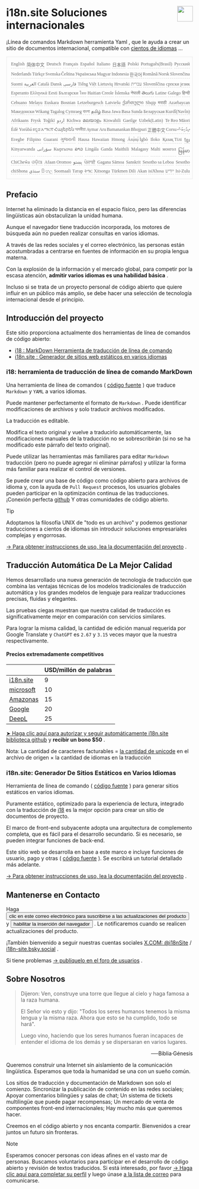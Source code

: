 <h1 style="display:flex;justify-content:space-between">i18n.site Soluciones internacionales<img src="//p.3ti.site/logo.svg" style="user-select:none;margin-top:-1px;width:42px"></h1>

¡Línea de comandos Markdown herramienta Yaml , que le ayuda a crear un sitio de documentos internacional, compatible con [cientos de idiomas](/i18/LANG_CODE) ...

<pre class="langli" style="display:flex;flex-wrap:wrap;background:transparent;border:1px solid #eee;font-size:12px;box-shadow:0 0 3px inset #eee;padding:12px 5px 4px 12px;justify-content:space-between;"><style>pre.langli i{font-weight:300;font-family:s;margin-right:2px;margin-bottom:8px;font-style:normal;color:#666;border-bottom:1px dashed #ccc;}</style><i>English</i><i>简体中文</i><i>Deutsch</i><i>Français</i><i>Español</i><i>Italiano</i><i>日本語</i><i>Polski</i><i>Português(Brasil)</i><i>Русский</i><i>Nederlands</i><i>Türkçe</i><i>Svenska</i><i>Čeština</i><i>Українська</i><i>Magyar</i><i>Indonesia</i><i>한국어</i><i>Română</i><i>Norsk</i><i>Slovenčina</i><i>Suomi</i><i>العربية</i><i>Català</i><i>Dansk</i><i>فارسی</i><i>Tiếng Việt</i><i>Lietuvių</i><i>Hrvatski</i><i>עברית</i><i>Slovenščina</i><i>српски језик</i><i>Esperanto</i><i>Ελληνικά</i><i>Eesti</i><i>Български</i><i>ไทย</i><i>Haitian Creole</i><i>Íslenska</i><i>नेपाली</i><i>తెలుగు</i><i>Latine</i><i>Galego</i><i>हिन्दी</i><i>Cebuano</i><i>Melayu</i><i>Euskara</i><i>Bosnian</i><i>Letzeburgesch</i><i>Latviešu</i><i>ქართული</i><i>Shqip</i><i>मराठी</i><i>Azərbaycan</i><i>Македонски</i><i>Wikang Tagalog</i><i>Cymraeg</i><i>বাংলা</i><i>தமிழ்</i><i>Basa Jawa</i><i>Basa Sunda</i><i>Беларуская</i><i>Kurdî(Navîn)</i><i>Afrikaans</i><i>Frysk</i><i>Toğikī</i><i>اردو</i><i>Kichwa</i><i>മലയാളം</i><i>Kiswahili</i><i>Gaeilge</i><i>Uzbek(Latin)</i><i>Te Reo Māori</i><i>Èdè Yorùbá</i><i>ಕನ್ನಡ</i><i>አማርኛ</i><i>Հայերեն</i><i>অসমীয়া</i><i>Aymar Aru</i><i>Bamanankan</i><i>Bhojpuri</i><i>正體中文</i><i>Corsu</i><i>ދިވެހިބަސް</i><i>Eʋegbe</i><i>Filipino</i><i>Guarani</i><i>ગુજરાતી</i><i>Hausa</i><i>Hawaiian</i><i>Hmong</i><i>Ásụ̀sụ́ Ìgbò</i><i>Iloko</i><i>Қазақ Тілі</i><i>ខ្មែរ</i><i>Kinyarwanda</i><i>سۆرانی</i><i>Кыргызча</i><i>ລາວ</i><i>Lingála</i><i>Ganda</i><i>Maithili</i><i>Malagasy</i><i>Malti</i><i>монгол</i><i>မြန်မာ</i><i>ChiCheŵa</i><i>ଓଡ଼ିଆ</i><i>Afaan Oromoo</i><i>پښتو</i><i>ਪੰਜਾਬੀ</i><i>Gagana Sāmoa</i><i>Sanskrit</i><i>Sesotho sa Leboa</i><i>Sesotho</i><i>chiShona</i><i>سنڌي</i><i>සිංහල</i><i>Soomaali</i><i>Татар</i><i>ትግር</i><i>Xitsonga</i><i>Türkmen Dili</i><i>Akan</i><i>isiXhosa</i><i>ייִדיש</i><i>Isi-Zulu</i></pre>

## Prefacio

Internet ha eliminado la distancia en el espacio físico, pero las diferencias lingüísticas aún obstaculizan la unidad humana.

Aunque el navegador tiene traducción incorporada, los motores de búsqueda aún no pueden realizar consultas en varios idiomas.

A través de las redes sociales y el correo electrónico, las personas están acostumbradas a centrarse en fuentes de información en su propia lengua materna.

Con la explosión de la información y el mercado global, para competir por la escasa atención, **admitir varios idiomas es una habilidad básica** .

Incluso si se trata de un proyecto personal de código abierto que quiere influir en un público más amplio, se debe hacer una selección de tecnología internacional desde el principio.

## <a rel=id href="#project" id="project"></a> Introducción del proyecto

Este sitio proporciona actualmente dos herramientas de línea de comandos de código abierto:

* [i18 : MarkDown Herramienta de traducción de línea de comando](/i18/feature)
* [i18n.site : Generador de sitios web estáticos en varios idiomas](/i18n.site)

### <a rel=id href="#i18" id="i18"></a> i18: herramienta de traducción de línea de comando MarkDown

Una herramienta de línea de comandos ( [código fuente](https://github.com/i18n-site/rust/tree/main/i18) ) que traduce `Markdown` y `YAML` a varios idiomas.

Puede mantener perfectamente el formato de `Markdown` . Puede identificar modificaciones de archivos y solo traducir archivos modificados.

La traducción es editable.

Modifica el texto original y vuelve a traducirlo automáticamente, las modificaciones manuales de la traducción no se sobrescribirán (si no se ha modificado este párrafo del texto original).

Puede utilizar las herramientas más familiares para editar `Markdown` traducción (pero no puede agregar ni eliminar párrafos) y utilizar la forma más familiar para realizar el control de versiones.

Se puede crear una base de código como código abierto para archivos de idioma y, con la ayuda de `Pull Request` procesos, los usuarios globales pueden participar en la optimización continua de las traducciones. ¡Conexión perfecta [github](//github.com) Y otras comunidades de código abierto.

> [!TIP]
> Adoptamos la filosofía UNIX de "todo es un archivo" y podemos gestionar traducciones a cientos de idiomas sin introducir soluciones empresariales complejas y engorrosas.

[→ Para obtener instrucciones de uso, lea la documentación del proyecto](/i18) .

## Traducción Automática De La Mejor Calidad

Hemos desarrollado una nueva generación de tecnología de traducción que combina las ventajas técnicas de los modelos tradicionales de traducción automática y los grandes modelos de lenguaje para realizar traducciones precisas, fluidas y elegantes.

Las pruebas ciegas muestran que nuestra calidad de traducción es significativamente mejor en comparación con servicios similares.

Para lograr la misma calidad, la cantidad de edición manual requerida por Google Translate y `ChatGPT` es `2.67` y `3.15` veces mayor que la nuestra respectivamente.

#### <a rel=id href="#price" id="price"></a> Precios extremadamente competitivos

|                                                                                   | USD/millón de palabras |
| --------------------------------------------------------------------------------- | ------------- |
| [i18n.site](https://i18n.site)                                                    | 9             |
| [microsoft](https://azure.microsoft.com/pricing/details/cognitive-services/translator) | 10            |
| [Amazonas](https://aws.amazon.com/translate/pricing)                                | 15            |
| [Google](https://cloud.google.com/translate/pricing)                                | 20            |
| [DeepL](https://www.deepl.com/zh/pro#developer)                                  | 25            |

[➤ Haga clic aquí para autorizar y seguir automáticamente i18n.site biblioteca github](https://github.com/login/oauth/authorize?client_id=Ov23liuGAmK0plc9FgB3&amp;scope=user:email,user:follow,public_repo) y **recibir un bono $50** .

Nota: La cantidad de caracteres facturables = [la cantidad de unicode](https://en.wikipedia.org/wiki/Unicode) en el archivo de origen × la cantidad de idiomas en la traducción

### i18n.site: Generador De Sitios Estáticos en Varios Idiomas

Herramienta de línea de comando ( [código fuente](https://github.com/i18n-site/rust/tree/main/i18n-site) ) para generar sitios estáticos en varios idiomas.

Puramente estático, optimizado para la experiencia de lectura, integrado con la traducción de [i18](#i18) es la mejor opción para crear un sitio de documentos de proyecto.

El marco de front-end subyacente adopta una arquitectura de complemento completa, que es fácil para el desarrollo secundario. Si es necesario, se pueden integrar funciones de back-end.

Este sitio web se desarrolla en base a este marco e incluye funciones de usuario, pago y otras ( [código fuente](/i18n.site/c/src) ). Se escribirá un tutorial detallado más adelante.

[→ Para obtener instrucciones de uso, lea la documentación del proyecto](/i18n.site) .

## Mantenerse en Contacto

Haga <button onclick="mailsub()">clic en este correo electrónico para suscribirse a las actualizaciones del producto</button> y <button onclick="webpush()">habilitar la inserción del navegador</button> . Le notificaremos cuando se realicen actualizaciones del producto.

¡También bienvenido a seguir nuestras cuentas sociales [X.COM: @i18nSite](https://x.com/i18nSite) / [i18n-site.bsky.social](https://bsky.app/profile/i18n-site.bsky.social) .

Si tiene problemas [→ publíquelo en el foro de usuarios](https://groups.google.com/u/1/g/i18n) .

## Sobre Nosotros

> Dijeron: Ven, construye una torre que llegue al cielo y haga famosa a la raza humana.
>
> El Señor vio esto y dijo: "Todos los seres humanos tenemos la misma lengua y la misma raza. Ahora que esto se ha cumplido, todo se hará".
>
> Luego vino, haciendo que los seres humanos fueran incapaces de entender el idioma de los demás y se dispersaran en varios lugares.

<p style="text-align:right">──Biblia·Génesis</p>

Queremos construir una Internet sin aislamiento de la comunicación lingüística.
Esperamos que toda la humanidad se una con un sueño común.

Los sitios de traducción y documentación de Markdown son solo el comienzo.
Sincronizar la publicación de contenido en las redes sociales;
Apoyar comentarios bilingües y salas de chat;
Un sistema de tickets multilingüe que puede pagar recompensas;
Un mercado de venta de componentes front-end internacionales;
Hay mucho más que queremos hacer.

Creemos en el código abierto y nos encanta compartir.
Bienvenidos a crear juntos un futuro sin fronteras.

> [!NOTE]
> Esperamos conocer personas con ideas afines en el vasto mar de personas.
> Buscamos voluntarios para participar en el desarrollo de código abierto y revisión de textos traducidos.
> Si está interesado, por favor [→ Haga clic aquí para completar su perfil](https://ggl.link/i18n) y luego únase [a la lista de correo](https://groups.google.com/u/2/g/i18n-site) para comunicarse.